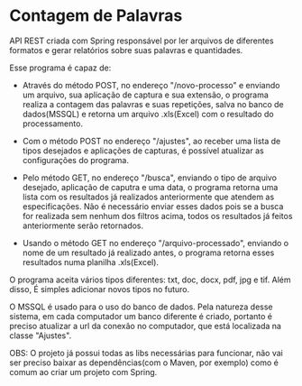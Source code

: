 # Contagem de Palavras

API REST criada com Spring responsável por ler arquivos de diferentes formatos e gerar relatórios sobre suas palavras e quantidades.

Esse programa é capaz de:

 - Através do método POST, no endereço "/novo-processo" e enviando um arquivo, sua aplicação de captura e sua extensão, o programa realiza a contagem das palavras e suas repetições, salva no banco de dados(MSSQL) e retorna um arquivo .xls(Excel) com o resultado do processamento.
 
 - Com o método POST no endereço "/ajustes", ao receber uma lista de tipos desejados e aplicações de capturas, é possível atualizar as configurações do programa.
 
 - Pelo método GET, no endereço "/busca", enviando o tipo de arquivo desejado, aplicação de caputra e uma data, o programa retorna uma lista com os resultados já realizados anteriormente que atendem as especificações. Não é necessário enviar esses dados pois se a busca for realizada sem nenhum dos filtros acima, todos os resultados já feitos anteriormente serão retornados.
 
 - Usando o método GET no endereço "/arquivo-processado", enviando o nome de um resultado já realizado antes, o programa retorna esses resultados numa planilha .xls(Excel).
 
  O programa aceita vários tipos diferentes: txt, doc, docx, pdf, jpg e tif. Além disso, É simples adicionar novos tipos no futuro.
  
  O MSSQL é usado para o uso do banco de dados. Pela natureza desse sistema, em cada computador um banco diferente é criado, portanto é preciso atualizar a url da conexão no computador, que está localizada na classe "Ajustes".

OBS: O projeto já possui todas as libs necessárias para funcionar, não vai ser preciso baixar as dependências(com o Maven, por exemplo) como é comum ao criar um projeto com Spring.
